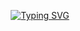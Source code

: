 
<p align="center">
<a href="https://git.io/typing-svg"><img src="https://readme-typing-svg.demolab.com?font=Cooper+Black&size=20&duration=5007&pause=1000&color=08A045&random=false&center=true&width=435&lines=Hi+there,+I+am+Devindi+Peiris👋;Undergraduate+at+University+of+Moratuwa;Front-end+Developer 💻;+Active+Learner 👩‍💻;+Tech+enthusiast" alt="Typing SVG" /></a>
</p>

  


<!--
**DevindiPeiris/DevindiPeiris** is a ✨ _special_ ✨ repository because its `README.md` (this file) appears on your GitHub profile.

Here are some ideas to get you started:

- 🔭 I’m currently working on ...
- 🌱 I’m currently learning ...
- 👯 I’m looking to collaborate on ...
- 🤔 I’m looking for help with ...
- 💬 Ask me about ...
- 📫 How to reach me: ...
- 😄 Pronouns: ...
- ⚡ Fun fact: ...
-->
